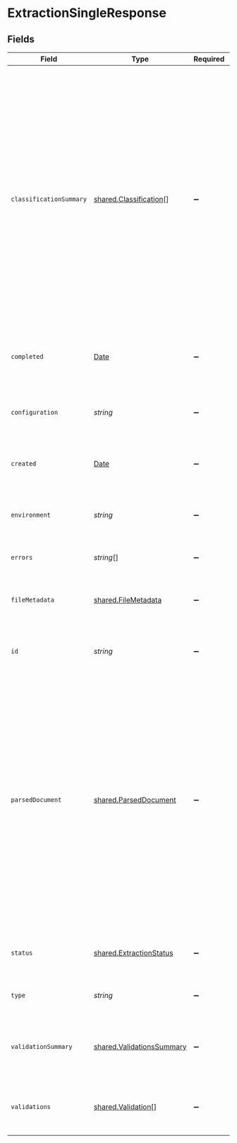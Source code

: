 # ExtractionSingleResponse


## Fields

| Field                                                                                                                                                                                                                                                                                                                                                                                                                          | Type                                                                                                                                                                                                                                                                                                                                                                                                                           | Required                                                                                                                                                                                                                                                                                                                                                                                                                       | Description                                                                                                                                                                                                                                                                                                                                                                                                                    | Example                                                                                                                                                                                                                                                                                                                                                                                                                        |
| ------------------------------------------------------------------------------------------------------------------------------------------------------------------------------------------------------------------------------------------------------------------------------------------------------------------------------------------------------------------------------------------------------------------------------ | ------------------------------------------------------------------------------------------------------------------------------------------------------------------------------------------------------------------------------------------------------------------------------------------------------------------------------------------------------------------------------------------------------------------------------ | ------------------------------------------------------------------------------------------------------------------------------------------------------------------------------------------------------------------------------------------------------------------------------------------------------------------------------------------------------------------------------------------------------------------------------ | ------------------------------------------------------------------------------------------------------------------------------------------------------------------------------------------------------------------------------------------------------------------------------------------------------------------------------------------------------------------------------------------------------------------------------ | ------------------------------------------------------------------------------------------------------------------------------------------------------------------------------------------------------------------------------------------------------------------------------------------------------------------------------------------------------------------------------------------------------------------------------ |
| `classificationSummary`                                                                                                                                                                                                                                                                                                                                                                                                        | [shared.Classification](../../../sdk/models/shared/classification.md)[]                                                                                                                                                                                                                                                                                                                                                        | :heavy_minus_sign:                                                                                                                                                                                                                                                                                                                                                                                                             | Metadata about how Sensible chose the config to use for this extraction. Sensible compares all configs in the document type, then chooses the best extraction using fingerprints, scores, or a combination of the two. When two extractions tie by score and fingerprints, Sensible chooses the first configuration in alphabetic order. For more details, see [fingerprints](https://docs.sensible.so/docs/fingerprint#notes) | [{"configuration":"config_for_x_company","fingerprints":2,"fingerprints_present":2,"score":{"fields_present":4,"penalities":0.5,"value":3}},{"configuration":"acme_co","fingerprints":2,"fingerprints_present":2,"score":{"fields_present":2,"penalities":1.5,"value":0}}]                                                                                                                                                     |
| `completed`                                                                                                                                                                                                                                                                                                                                                                                                                    | [Date](https://developer.mozilla.org/en-US/docs/Web/JavaScript/Reference/Global_Objects/Date)                                                                                                                                                                                                                                                                                                                                  | :heavy_minus_sign:                                                                                                                                                                                                                                                                                                                                                                                                             | Date and time Sensible set the extraction's status to COMPLETED                                                                                                                                                                                                                                                                                                                                                                | 2022-10-31 16:27:53.741 +0000 UTC                                                                                                                                                                                                                                                                                                                                                                                              |
| `configuration`                                                                                                                                                                                                                                                                                                                                                                                                                | *string*                                                                                                                                                                                                                                                                                                                                                                                                                       | :heavy_minus_sign:                                                                                                                                                                                                                                                                                                                                                                                                             | Name of the "configuration",  a collection of SenseML queries for extracting document data.                                                                                                                                                                                                                                                                                                                                    | config_for_x_company                                                                                                                                                                                                                                                                                                                                                                                                           |
| `created`                                                                                                                                                                                                                                                                                                                                                                                                                      | [Date](https://developer.mozilla.org/en-US/docs/Web/JavaScript/Reference/Global_Objects/Date)                                                                                                                                                                                                                                                                                                                                  | :heavy_minus_sign:                                                                                                                                                                                                                                                                                                                                                                                                             | Date and time Sensible created the extraction                                                                                                                                                                                                                                                                                                                                                                                  | 2022-10-31T16:27:53.433                                                                                                                                                                                                                                                                                                                                                                                                        |
| `environment`                                                                                                                                                                                                                                                                                                                                                                                                                  | *string*                                                                                                                                                                                                                                                                                                                                                                                                                       | :heavy_minus_sign:                                                                                                                                                                                                                                                                                                                                                                                                             | Name of the environment to which the configuration used by this extraction was published.                                                                                                                                                                                                                                                                                                                                      | development                                                                                                                                                                                                                                                                                                                                                                                                                    |
| `errors`                                                                                                                                                                                                                                                                                                                                                                                                                       | *string*[]                                                                                                                                                                                                                                                                                                                                                                                                                     | :heavy_minus_sign:                                                                                                                                                                                                                                                                                                                                                                                                             | Extraction error messages.                                                                                                                                                                                                                                                                                                                                                                                                     |                                                                                                                                                                                                                                                                                                                                                                                                                                |
| `fileMetadata`                                                                                                                                                                                                                                                                                                                                                                                                                 | [shared.FileMetadata](../../../sdk/models/shared/filemetadata.md)                                                                                                                                                                                                                                                                                                                                                              | :heavy_minus_sign:                                                                                                                                                                                                                                                                                                                                                                                                             | Metadata about the PDF file, for example author, authoring tool, and modified date.                                                                                                                                                                                                                                                                                                                                            |                                                                                                                                                                                                                                                                                                                                                                                                                                |
| `id`                                                                                                                                                                                                                                                                                                                                                                                                                           | *string*                                                                                                                                                                                                                                                                                                                                                                                                                       | :heavy_minus_sign:                                                                                                                                                                                                                                                                                                                                                                                                             | Unique ID for the extraction, used to retrieve the extraction                                                                                                                                                                                                                                                                                                                                                                  | 246a6f60-0e5b-11eb-b720-295a6fba723e                                                                                                                                                                                                                                                                                                                                                                                           |
| `parsedDocument`                                                                                                                                                                                                                                                                                                                                                                                                               | [shared.ParsedDocument](../../../sdk/models/shared/parseddocument.md)                                                                                                                                                                                                                                                                                                                                                          | :heavy_minus_sign:                                                                                                                                                                                                                                                                                                                                                                                                             | Data extracted from the document, structured as an array of fields.<br/>Configure the verbosity parameter in the SenseML configuration to return<br/>extraction metadata, such as:<br/>- page numbers<br/>- the bounding polygons that<br/>define line coordinates<br/>- for text that Sensible OCR'd, confidence scores.<br/>For more information, see [Verbosity](doc:verbosity).<br/>                                       |                                                                                                                                                                                                                                                                                                                                                                                                                                |
| `status`                                                                                                                                                                                                                                                                                                                                                                                                                       | [shared.ExtractionStatus](../../../sdk/models/shared/extractionstatus.md)                                                                                                                                                                                                                                                                                                                                                      | :heavy_minus_sign:                                                                                                                                                                                                                                                                                                                                                                                                             | Extraction status (WAITING, COMPLETE, FAILED)                                                                                                                                                                                                                                                                                                                                                                                  | COMPLETE                                                                                                                                                                                                                                                                                                                                                                                                                       |
| `type`                                                                                                                                                                                                                                                                                                                                                                                                                         | *string*                                                                                                                                                                                                                                                                                                                                                                                                                       | :heavy_minus_sign:                                                                                                                                                                                                                                                                                                                                                                                                             | Unique user-friendly name for a document type                                                                                                                                                                                                                                                                                                                                                                                  | auto_insurance_quotes_all_carriers                                                                                                                                                                                                                                                                                                                                                                                             |
| `validationSummary`                                                                                                                                                                                                                                                                                                                                                                                                            | [shared.ValidationsSummary](../../../sdk/models/shared/validationssummary.md)                                                                                                                                                                                                                                                                                                                                                  | :heavy_minus_sign:                                                                                                                                                                                                                                                                                                                                                                                                             | Summary of the extracted fields that failed validation rules you write in the Sensible app.                                                                                                                                                                                                                                                                                                                                    |                                                                                                                                                                                                                                                                                                                                                                                                                                |
| `validations`                                                                                                                                                                                                                                                                                                                                                                                                                  | [shared.Validation](../../../sdk/models/shared/validation.md)[]                                                                                                                                                                                                                                                                                                                                                                | :heavy_minus_sign:                                                                                                                                                                                                                                                                                                                                                                                                             | Which extracted fields failed validation rules you write in the Sensible app                                                                                                                                                                                                                                                                                                                                                   | [{"description":"Policy number must be 11 digits","severity":"error"},{"description":"Company email must be in format string@string","message":"Missing prerequisites - company_email","severity":"skipped"}]                                                                                                                                                                                                                  |